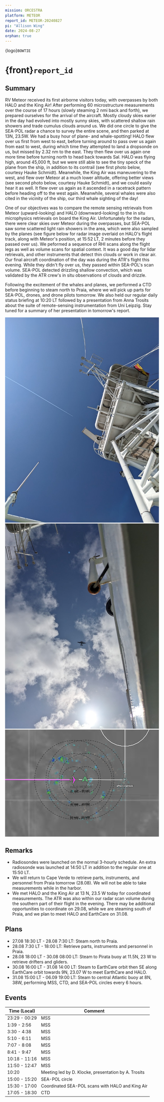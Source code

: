```yaml
---
mission: ORCESTRA
platform: METEOR
report_id: METEOR-20240827
pi: "Allison Wing"
date: 2024-08-27
orphan: true
---
```


{logo}`BOWTIE`

# {front}`report_id`

## Summary

RV Meteor received its first airborne visitors today, with overpasses by both HALO and the King Air! After performing 60 microstructure measurements over the course of 17 hours (slowly steaming 2 nmi back and forth), we prepared ourselves for the arrival of the aircraft. Mostly cloudy skies earier in the day had evolved into mostly sunny skies, with scattered shallow rain showers and trade cumulus clouds around us. We did one circle to give the SEA-POL radar a chance to survey the entire scene, and then parked at 13N, 23.5W. We had a busy hour of plane- and whale-spotting! HALO flew over us first from west to east, before turning around to pass over us again from east to west, during which time they attempted to land a dropsonde on us, but missed by 2.32 nm to the east. They then flew over us again one more time before turning north to head back towards Sal. HALO was flying high, around 45,000 ft, but we were still able to see the tiny speck of the plane from the ship, in addition to its contrail (see first photo below, courtesy Hauke Schmidt). Meanwhile, the King Air was maneuvering to the west, and flew over Meteor at a much lower altitude, offering better views (see second photo below, courtesy Hauke Schmidt), and we could easily hear it as well. It flew over us again as it ascended in a racetrack pattern before heading off to the west again. Meanwhile, several whales were also cited in the vicinity of the ship, our third whale sighting of the day! 

One of our objectives was to compare the remote sensing retrievals from Meteor (upward-looking) and HALO (downward-looking) to the in situ microphysics retrievals on board the King Air. Unfortunately for the radars, there were clear skies over Meteor during the overpasses, but SEA-POL saw some scattered light rain showers in the area, which were also sampled by the planes (see figure below for radar image overlaid on HALO's flight track, along with Meteor's position, at 15:52 LT, 2 minutes before they passed over us). We peformed a sequence of RHI scans along the flight legs as well as volume scans for spatial context. It was a good day for lidar retrievals, and other instruments that detect thin clouds or work in clear air. Our final aircraft coordination of the day was during the ATR's flight this evening. While they didn't fly over us, they passed within SEA-POL's scan volume. SEA-POL detected drizzling shallow convection, which was validated by the ATR crew's in situ observations of clouds and drizzle. 

Following the excitement of the whales and planes, we performed a CTD before beginning to steam north to Praia, where we will pick up parts for SEA-POL, drones, and drone pilots tomorrow. We also held our regular daily status briefing at 10:20 LT followed by a presentation from Anna Trosits about the suite of remote-sensing instrumentation from Uni Leipzig. Stay tuned for a summary of her presentation in tomorrow's report.

![figure](../figures/METEOR/HALOfromMeteor.jpg)
![figure](../figures/METEOR/KingAirfromMeteor.jpg)
![figure](../figures/METEOR/HALO-METEOR-1652.png)

## Remarks

- Radiosondes were launched on the normal 3-hourly schedule. An extra radiosonde was launched at 14:50 LT in addition to the regular one at 15:50 LT.
- We will return to Cape Verde to retrieve parts, instruments, and personnel from Praia tomorrow (28.08). We will not be able to take measurements while in the harbor.
- We met HALO and the King Air at 13 N, 23.5 W today for coordinated measurements. The ATR was also within our radar scan volume during the southern part of their flight in the evening. There may be additional opportunities to coordinate on 29.08, while we are steaming south of Praia, and we plan to meet HALO and EarthCare on 31.08. 

## Plans
- 27.08 18:30 LT - 28.08 7:30 LT: Steam north to Praia. 
- 28.08 7:30 LT - 18:00 LT: Retrieve parts, instruments and personnel in Praia. 
- 28.08 18:00 LT - 30.08 08:00 LT: Steam to Pirata buoy at 11.5N, 23 W to retrieve drifters and gliders.
- 30.08 16:00 LT - 31.08 14:00 LT: Steam to EarthCare orbit then SE along EarthCare orbit towards 9N, 23.07 W to meet EarthCare and HALO.
- 31.08 15:00 LT -  06.09 19:00 LT: Steam to central Atlantic buoy at 8N, 38W, performing MSS, CTD, and SEA-POL circles every 6 hours.

## Events

Time (Local) | Comment
----- | -----
23:29 - 00:29 | MSS
1:39 - 2:56 | MSS
3:30 - 4:38 | MSS
5:10 - 6:11 | MSS
7:07 - 8:08 | MSS
8:41 - 9:47 | MSS
10:18 - 11:16 | MSS
11:50 - 12:47 | MSS
10:20 | Meeting led by D. Klocke, presentation by A. Trosits
15:00 - 15:20 | SEA-POL circle
15:30 - 17:00 | Coordinated SEA-POL scans with HALO and King Air
17:05 - 18:30 | CTD 














